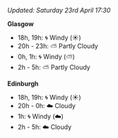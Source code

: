 *Updated: Saturday 23rd April 17:30*

**Glasgow**

* 18h, 19h: :cyclone: Windy (:sunny:)
* 20h - 23h: :partly_sunny: Partly Cloudy
* 0h, 1h: :cyclone: Windy (:partly_sunny:)
* 2h - 5h: :partly_sunny: Partly Cloudy

**Edinburgh**

* 18h, 19h: :cyclone: Windy (:sunny:)
* 20h - 0h: :cloud: Cloudy
* 1h: :cyclone: Windy (:cloud:)
* 2h - 5h: :cloud: Cloudy
